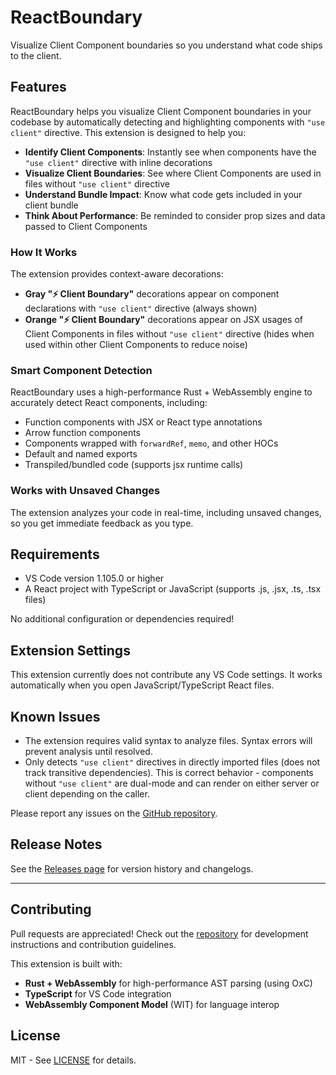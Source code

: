 # ReactBoundary

Visualize Client Component boundaries so you understand what code ships to the client.

## Features

ReactBoundary helps you visualize Client Component boundaries in your codebase by automatically detecting and highlighting components with `"use client"` directive. This extension is designed to help you:

- **Identify Client Components**: Instantly see when components have the `"use client"` directive with inline decorations
- **Visualize Client Boundaries**: See where Client Components are used in files without `"use client"` directive
- **Understand Bundle Impact**: Know what code gets included in your client bundle
- **Think About Performance**: Be reminded to consider prop sizes and data passed to Client Components

### How It Works

The extension provides context-aware decorations:

- **Gray "⚡ Client Boundary"** decorations appear on component declarations with `"use client"` directive (always shown)
- **Orange "⚡ Client Boundary"** decorations appear on JSX usages of Client Components in files without `"use client"` directive (hides when used within other Client Components to reduce noise)

### Smart Component Detection

ReactBoundary uses a high-performance Rust + WebAssembly engine to accurately detect React components, including:

- Function components with JSX or React type annotations
- Arrow function components
- Components wrapped with `forwardRef`, `memo`, and other HOCs
- Default and named exports
- Transpiled/bundled code (supports jsx runtime calls)

### Works with Unsaved Changes

The extension analyzes your code in real-time, including unsaved changes, so you get immediate feedback as you type.

## Requirements

- VS Code version 1.105.0 or higher
- A React project with TypeScript or JavaScript (supports .js, .jsx, .ts, .tsx files)

No additional configuration or dependencies required!

## Extension Settings

This extension currently does not contribute any VS Code settings. It works automatically when you open JavaScript/TypeScript React files.

## Known Issues

- The extension requires valid syntax to analyze files. Syntax errors will prevent analysis until resolved.
- Only detects `"use client"` directives in directly imported files (does not track transitive dependencies). This is correct behavior - components without `"use client"` are dual-mode and can render on either server or client depending on the caller.

Please report any issues on the [GitHub repository](https://github.com/eve0415/ReactBoundary/issues).

## Release Notes

See the [Releases page](https://github.com/eve0415/ReactBoundary/releases) for version history and changelogs.

---

## Contributing

Pull requests are appreciated! Check out the [repository](https://github.com/eve0415/ReactBoundary) for development instructions and contribution guidelines.

This extension is built with:
- **Rust + WebAssembly** for high-performance AST parsing (using OxC)
- **TypeScript** for VS Code integration
- **WebAssembly Component Model** (WIT) for language interop

## License

MIT - See [LICENSE](LICENSE) for details.
